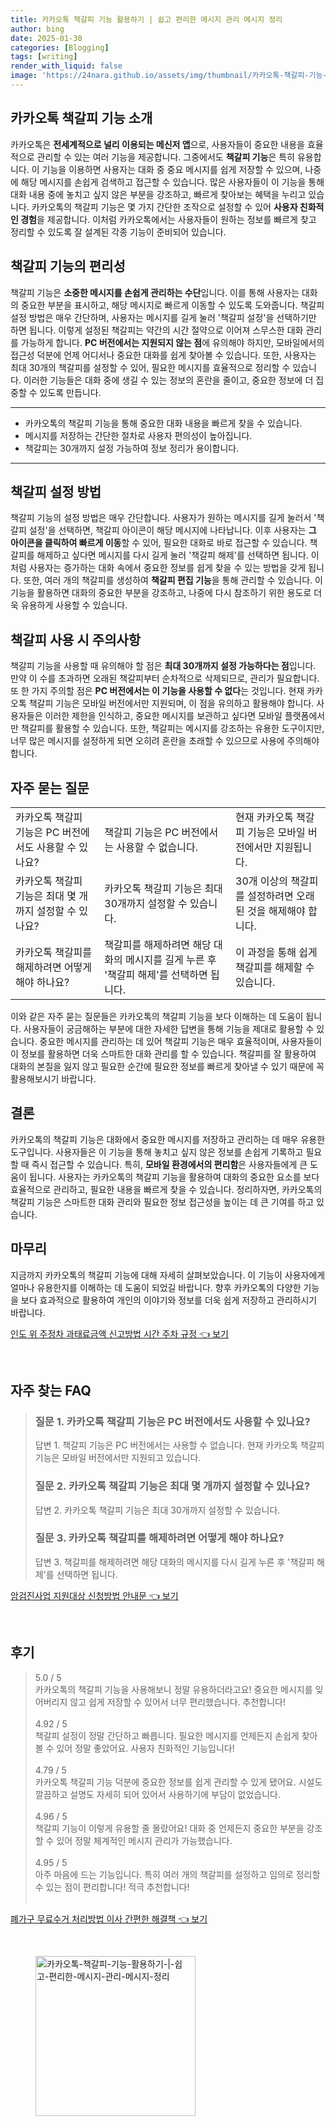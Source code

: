 ```yaml
---
title: 카카오톡 책갈피 기능 활용하기 | 쉽고 편리한 메시지 관리 메시지 정리
author: bing
date: 2025-01-30
categories: [Blogging]
tags: [writing]
render_with_liquid: false
image: 'https://24nara.github.io/assets/img/thumbnail/카카오톡-책갈피-기능-활용하기-|-쉽고-편리한-메시지-관리-메시지-정리.webp'
---
```



<h2 id='카카오톡_책갈피_기능_소개'>카카오톡 책갈피 기능 소개</h2>

<p>카카오톡은 <b>전세계적으로 널리 이용되는 메신저 앱</b>으로, 사용자들이 중요한 내용을 효율적으로 관리할 수 있는 여러 기능을 제공합니다. 그중에서도 <b>책갈피 기능</b>은 특히 유용합니다. 이 기능을 이용하면 사용자는 대화 중 중요 메시지를 쉽게 저장할 수 있으며, 나중에 해당 메시지를 손쉽게 검색하고 접근할 수 있습니다. 많은 사용자들이 이 기능을 통해 대화 내용 중에 놓치고 싶지 않은 부분을 강조하고, 빠르게 찾아보는 혜택을 누리고 있습니다. 카카오톡의 책갈피 기능은 몇 가지 간단한 조작으로 설정할 수 있어 <b>사용자 친화적인 경험</b>을 제공합니다. 이처럼 카카오톡에서는 사용자들이 원하는 정보를 빠르게 찾고 정리할 수 있도록 잘 설계된 각종 기능이 준비되어 있습니다.</p>

<h2 id='책갈피_기능의_편리성'>책갈피 기능의 편리성</h2>

<p>책갈피 기능은 <b>소중한 메시지를 손쉽게 관리하는 수단</b>입니다. 이를 통해 사용자는 대화의 중요한 부분을 표시하고, 해당 메시지로 빠르게 이동할 수 있도록 도와줍니다. 책갈피 설정 방법은 매우 간단하며, 사용자는 메시지를 길게 눌러 '책갈피 설정'을 선택하기만 하면 됩니다. 이렇게 설정된 책갈피는 약간의 시간 절약으로 이어져 스무스한 대화 관리를 가능하게 합니다. <b>PC 버전에서는 지원되지 않는 점</b>에 유의해야 하지만, 모바일에서의 접근성 덕분에 언제 어디서나 중요한 대화를 쉽게 찾아볼 수 있습니다. 또한, 사용자는 최대 30개의 책갈피를 설정할 수 있어, 필요한 메시지를 효율적으로 정리할 수 있습니다. 이러한 기능들은 대화 중에 생길 수 있는 정보의 혼란을 줄이고, 중요한 정보에 더 집중할 수 있도록 만듭니다.</p>

<hr />

<ul>
    <li>카카오톡의 책갈피 기능을 통해 중요한 대화 내용을 빠르게 찾을 수 있습니다.</li>
    <li>메시지를 저장하는 간단한 절차로 사용자 편의성이 높아집니다.</li>
    <li>책갈피는 30개까지 설정 가능하여 정보 정리가 용이합니다.</li>
</ul>

<hr />

<h2 id='책갈피_설정_방법'>책갈피 설정 방법</h2>

<p>책갈피 기능의 설정 방법은 매우 간단합니다. 사용자가 원하는 메시지를 길게 눌러서 '책갈피 설정'을 선택하면, 책갈피 아이콘이 해당 메시지에 나타납니다. 이후 사용자는 <b>그 아이콘을 클릭하여 빠르게 이동</b>할 수 있어, 필요한 대화로 바로 접근할 수 있습니다. 책갈피를 해제하고 싶다면 메시지를 다시 길게 눌러 '책갈피 해제'를 선택하면 됩니다. 이처럼 사용자는 증가하는 대화 속에서 중요한 정보를 쉽게 찾을 수 있는 방법을 갖게 됩니다. 또한, 여러 개의 책갈피를 생성하여 <b>책갈피 편집 기능</b>을 통해 관리할 수 있습니다. 이 기능을 활용하면 대화의 중요한 부분을 강조하고, 나중에 다시 참조하기 위한 용도로 더욱 유용하게 사용할 수 있습니다.</p>

<h2 id='책갈피_사용_시_주의사항'>책갈피 사용 시 주의사항</h2>

<p>책갈피 기능을 사용할 때 유의해야 할 점은 <b>최대 30개까지 설정 가능하다는 점</b>입니다. 만약 이 수를 초과하면 오래된 책갈피부터 순차적으로 삭제되므로, 관리가 필요합니다. 또 한 가지 주의할 점은 <b>PC 버전에서는 이 기능을 사용할 수 없다</b>는 것입니다. 현재 카카오톡 책갈피 기능은 모바일 버전에서만 지원되며, 이 점을 유의하고 활용해야 합니다. 사용자들은 이러한 제한을 인식하고, 중요한 메시지를 보관하고 싶다면 모바일 플랫폼에서만 책갈피를 활용할 수 있습니다. 또한, 책갈피는 메시지를 강조하는 유용한 도구이지만, 너무 많은 메시지를 설정하게 되면 오히려 혼란을 초래할 수 있으므로 사용에 주의해야 합니다.</p>

<h2 id='자주_묻는_질문'>자주 묻는 질문</h2>

<table>
    <tr>
        <td>카카오톡 책갈피 기능은 PC 버전에서도 사용할 수 있나요?</td>
        <td>책갈피 기능은 PC 버전에서는 사용할 수 없습니다.</td>
        <td>현재 카카오톡 책갈피 기능은 모바일 버전에서만 지원됩니다.</td>
    </tr>
    <tr>
        <td>카카오톡 책갈피 기능은 최대 몇 개까지 설정할 수 있나요?</td>
        <td>카카오톡 책갈피 기능은 최대 30개까지 설정할 수 있습니다.</td>
        <td>30개 이상의 책갈피를 설정하려면 오래된 것을 해제해야 합니다.</td>
    </tr>
    <tr>
        <td>카카오톡 책갈피를 해제하려면 어떻게 해야 하나요?</td>
        <td>책갈피를 해제하려면 해당 대화의 메시지를 길게 누른 후 '책갈피 해제'를 선택하면 됩니다.</td>
        <td>이 과정을 통해 쉽게 책갈피를 해제할 수 있습니다.</td>
    </tr>
</table>

<p>이와 같은 자주 묻는 질문들은 카카오톡의 책갈피 기능을 보다 이해하는 데 도움이 됩니다. 사용자들이 궁금해하는 부분에 대한 자세한 답변을 통해 기능을 제대로 활용할 수 있습니다. 중요한 메시지를 관리하는 데 있어 책갈피 기능은 매우 효율적이며, 사용자들이 이 정보를 활용하면 더욱 스마트한 대화 관리를 할 수 있습니다. 책갈피를 잘 활용하여 대화의 본질을 잃지 않고 필요한 순간에 필요한 정보를 빠르게 찾아낼 수 있기 때문에 꼭 활용해보시기 바랍니다.</p>

<h2 id='결론'>결론</h2>

<p>카카오톡의 책갈피 기능은 대화에서 중요한 메시지를 저장하고 관리하는 데 매우 유용한 도구입니다. 사용자들은 이 기능을 통해 놓치고 싶지 않은 정보를 손쉽게 기록하고 필요할 때 즉시 접근할 수 있습니다. 특히, <b>모바일 환경에서의 편리함</b>은 사용자들에게 큰 도움이 됩니다. 사용자는 카카오톡의 책갈피 기능을 활용하여 대화의 중요한 요소를 보다 효율적으로 관리하고, 필요한 내용을 빠르게 찾을 수 있습니다. 정리하자면, 카카오톡의 책갈피 기능은 스마트한 대화 관리와 필요한 정보 접근성을 높이는 데 큰 기여를 하고 있습니다.</p>

<h2 id='마무리'>마무리</h2>

<p>지금까지 카카오톡의 책갈피 기능에 대해 자세히 살펴보았습니다. 이 기능이 사용자에게 얼마나 유용한지를 이해하는 데 도움이 되었길 바랍니다. 향후 카카오톡의 다양한 기능을 보다 효과적으로 활용하여 개인의 이야기와 정보를 더욱 쉽게 저장하고 관리하시기 바랍니다.</p>


<p><a class="click-button" title="인도 위 주정차 과태료금액 신고방법 시간 주차 규정" href="https://24nara.github.io/posts/%EC%9D%B8%EB%8F%84-%EC%9C%84-%EC%A3%BC%EC%A0%95%EC%B0%A8-%EA%B3%BC%ED%83%9C%EB%A3%8C%EA%B8%88%EC%95%A1-%EC%8B%A0%EA%B3%A0%EB%B0%A9%EB%B2%95-%EC%8B%9C%EA%B0%84-%EC%A3%BC%EC%B0%A8-%EA%B7%9C%EC%A0%95/" rel="dofollow">인도 위 주정차 과태료금액 신고방법 시간 주차 규정 👈 보기</a></p><br>
<h2 id='자주_찾는_FAQ'>자주 찾는 FAQ</h2>
<div itemscope="" itemtype="https://schema.org/FAQPage"> 
<blockquote> 
<div itemscope="" itemprop="mainEntity" itemtype="https://schema.org/Question"> 
<h3 itemprop="name">질문 1. 카카오톡 책갈피 기능은 PC 버전에서도 사용할 수 있나요?</h3> 
<div itemscope="" itemprop="acceptedAnswer" itemtype="https://schema.org/Answer"> 
<span itemprop="text"> 
<p>답변 1. 책갈피 기능은 PC 버전에서는 사용할 수 없습니다. 현재 카카오톡 책갈피 기능은 모바일 버전에서만 지원되고 있습니다.</p> 
</span> 
</div> 
</div> 

<div itemscope="" itemprop="mainEntity" itemtype="https://schema.org/Question"> 
<h3 itemprop="name">질문 2. 카카오톡 책갈피 기능은 최대 몇 개까지 설정할 수 있나요?</h3> 
<div itemscope="" itemprop="acceptedAnswer" itemtype="https://schema.org/Answer"> 
<span itemprop="text"> 
<p>답변 2. 카카오톡 책갈피 기능은 최대 30개까지 설정할 수 있습니다.</p> 
</span> 
</div> 
</div> 

<div itemscope="" itemprop="mainEntity" itemtype="https://schema.org/Question"> 
<h3 itemprop="name">질문 3. 카카오톡 책갈피를 해제하려면 어떻게 해야 하나요?</h3> 
<div itemscope="" itemprop="acceptedAnswer" itemtype="https://schema.org/Answer"> 
<span itemprop="text"> 
<p>답변 3. 책갈피를 해제하려면 해당 대화의 메시지를 다시 길게 누른 후 '책갈피 해제'를 선택하면 됩니다.</p> 
</span> 
</div> 
</div> 
</blockquote> 
</div>
<p><a class="click-button" title="암검진사업 지원대상 신청방법 안내문" href="https://24nara.github.io/posts/%EC%95%94%EA%B2%80%EC%A7%84%EC%82%AC%EC%97%85-%EC%A7%80%EC%9B%90%EB%8C%80%EC%83%81-%EC%8B%A0%EC%B2%AD%EB%B0%A9%EB%B2%95-%EC%95%88%EB%82%B4%EB%AC%B8/" rel="dofollow">암검진사업 지원대상 신청방법 안내문 👈 보기</a></p><br>
<h2 id='후기'>후기</h2>
<div itemscope itemtype="https://schema.org/Product">
  <blockquote>
  <div itemprop="review" itemscope itemtype="https://schema.org/Review">
      <div itemprop="reviewRating" itemscope itemtype="https://schema.org/Rating"> <span itemprop="ratingValue">5.0</span> / <span itemprop="bestRating">5</span> </div>
      <span itemprop="reviewBody">카카오톡의 책갈피 기능을 사용해보니 정말 유용하더라고요! 중요한 메시지를 잊어버리지 않고 쉽게 저장할 수 있어서 너무 편리했습니다. 추천합니다!</span>
  </div>
  <br>
  <div itemprop="review" itemscope itemtype="https://schema.org/Review">
      <div itemprop="reviewRating" itemscope itemtype="https://schema.org/Rating"> <span itemprop="ratingValue">4.92</span> / <span itemprop="bestRating">5</span> </div>
      <span itemprop="reviewBody">책갈피 설정이 정말 간단하고 빠릅니다. 필요한 메시지를 언제든지 손쉽게 찾아볼 수 있어 정말 좋았어요. 사용자 친화적인 기능입니다!</span>
  </div>
  <br>
  <div itemprop="review" itemscope itemtype="https://schema.org/Review">
      <div itemprop="reviewRating" itemscope itemtype="https://schema.org/Rating"> <span itemprop="ratingValue">4.79</span> / <span itemprop="bestRating">5</span> </div>
      <span itemprop="reviewBody">카카오톡 책갈피 기능 덕분에 중요한 정보를 쉽게 관리할 수 있게 됐어요. 시설도 깔끔하고 설명도 자세히 되어 있어서 사용하기에 부담이 없었습니다.</span>
  </div>
  <br>
  <div itemprop="review" itemscope itemtype="https://schema.org/Review">
      <div itemprop="reviewRating" itemscope itemtype="https://schema.org/Rating"> <span itemprop="ratingValue">4.96</span> / <span itemprop="bestRating">5</span> </div>
      <span itemprop="reviewBody">책갈피 기능이 이렇게 유용할 줄 몰랐어요! 대화 중 언제든지 중요한 부분을 강조할 수 있어 정말 체계적인 메시지 관리가 가능했습니다.</span>
  </div>
  <br>
  <div itemprop="review" itemscope itemtype="https://schema.org/Review">
      <div itemprop="reviewRating" itemscope itemtype="https://schema.org/Rating"> <span itemprop="ratingValue">4.95</span> / <span itemprop="bestRating">5</span> </div>
      <span itemprop="reviewBody">아주 마음에 드는 기능입니다. 특히 여러 개의 책갈피를 설정하고 임의로 정리할 수 있는 점이 편리합니다! 적극 추천합니다!</span>
  </div>
  <br>
  </blockquote>
</div>
<p><a class="click-button" title="폐가구 무료수거 처리방법 이사 간편한 해결책" href="https://24nara.github.io/posts/%ED%8F%90%EA%B0%80%EA%B5%AC-%EB%AC%B4%EB%A3%8C%EC%88%98%EA%B1%B0-%EC%B2%98%EB%A6%AC%EB%B0%A9%EB%B2%95-%EC%9D%B4%EC%82%AC-%EA%B0%84%ED%8E%B8%ED%95%9C-%ED%95%B4%EA%B2%B0%EC%B1%85/" rel="dofollow">폐가구 무료수거 처리방법 이사 간편한 해결책 👈 보기</a></p><br>
<figure class="image"><img src="https://24nara.github.io/assets/img/thumbnail/카카오톡-책갈피-기능-활용하기-|-쉽고-편리한-메시지-관리-메시지-정리.webp" alt="카카오톡-책갈피-기능-활용하기-|-쉽고-편리한-메시지-관리-메시지-정리" width="256" height="256"></figure>
